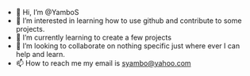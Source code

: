 - 👋 Hi, I’m @YamboS
- 👀 I’m interested in learning how to use github and contribute to some projects.
- 🌱 I’m currently learning to create a few projects 
- 💞️ I’m looking to collaborate on nothing specific just where ever I can help and learn.
- 📫 How to reach me my email is syambo@yahoo.com

<!---
YamboS/YamboS is a ✨ special ✨ repository because its `README.md` (this file) appears on your GitHub profile.
You can click the Preview link to take a look at your changes.
--->
